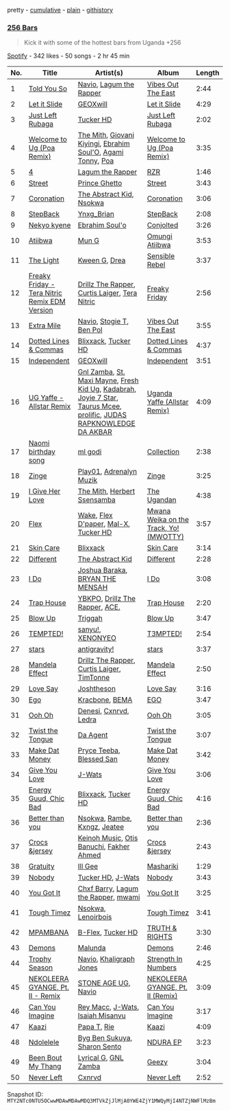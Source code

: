 pretty - [cumulative](/playlists/cumulative/37i9dQZF1DX28OajZ4kQnX.md) - [plain](/playlists/plain/37i9dQZF1DX28OajZ4kQnX) - [githistory](https://github.githistory.xyz/mackorone/spotify-playlist-archive/blob/main/playlists/plain/37i9dQZF1DX28OajZ4kQnX)

### [256 Bars](https://open.spotify.com/playlist/37i9dQZF1DX28OajZ4kQnX)

> Kick it with some of the hottest bars from Uganda +256

[Spotify](https://open.spotify.com/user/spotify) - 342 likes - 50 songs - 2 hr 45 min

| No. | Title | Artist(s) | Album | Length |
|---|---|---|---|---|
| 1 | [Told You So](https://open.spotify.com/track/5bnX5oi9viuOLqaehmyhYt) | [Navio](https://open.spotify.com/artist/0itCt7khLTvv5WqlMJwYNQ), [Lagum the Rapper](https://open.spotify.com/artist/1QhXoko9LsFCRt54shf124) | [Vibes Out The East](https://open.spotify.com/album/0qYAUeR7eF1HCKJGmRgLoz) | 2:44 |
| 2 | [Let it Slide](https://open.spotify.com/track/1aTklUbZo5dCBpXBk4oBa2) | [GEOXwill](https://open.spotify.com/artist/5id5TWkdZmwJKutyO9u0dX) | [Let it Slide](https://open.spotify.com/album/6MNXQqzROLdIy9mb1gwgA6) | 4:29 |
| 3 | [Just Left Rubaga](https://open.spotify.com/track/0dLjBERZzgPpnx4KjRLmrp) | [Tucker HD](https://open.spotify.com/artist/3RDapQeJyAsiuFyZxFualp) | [Just Left Rubaga](https://open.spotify.com/album/5WxzIlz1Su1ru4LGe6ynfQ) | 2:02 |
| 4 | [Welcome to Ug \(Poa Remix\)](https://open.spotify.com/track/3VLLom5tY6D7vTMmJQz4oN) | [The Mith](https://open.spotify.com/artist/1xGpeTWvpYbkDTpP5dXyNf), [Giovani Kiyingi](https://open.spotify.com/artist/72IhajuC3cvuHWwQdkJrYP), [Ebrahim Soul'O](https://open.spotify.com/artist/7C1uPFQwrkX5D88Gsc3jhe), [Agami Tonny](https://open.spotify.com/artist/2ntQ7o9imq9REY4by45eGH), [Poa](https://open.spotify.com/artist/2VCjA3p1oisG2Icg3xImMH) | [Welcome to Ug \(Poa Remix\)](https://open.spotify.com/album/6X0McZ1kH41i53IR9IjhFf) | 3:35 |
| 5 | [4](https://open.spotify.com/track/6mIVsZSRdArkSIyRBZsckR) | [Lagum the Rapper](https://open.spotify.com/artist/1QhXoko9LsFCRt54shf124) | [RZR](https://open.spotify.com/album/6rGinERBnSYfnZqXiH8VB4) | 1:46 |
| 6 | [Street](https://open.spotify.com/track/1Whqh8FYChDUfc0WWdtzwt) | [Prince Ghetto](https://open.spotify.com/artist/4eMzMqx857Dz0v0UUktdKN) | [Street](https://open.spotify.com/album/6vNNGsH4eBjFjsO4JEsc6H) | 3:43 |
| 7 | [Coronation](https://open.spotify.com/track/4H2N1mJ1ASwOICfB7KssiX) | [The Abstract Kid](https://open.spotify.com/artist/4MdaPhRU2AMaylIfyWm8cW), [Nsokwa](https://open.spotify.com/artist/3ILdlSQ0HG3yLSchcE49Dz) | [Coronation](https://open.spotify.com/album/0BejVTOe8sGM9SCXnsy0Bx) | 3:06 |
| 8 | [StepBack](https://open.spotify.com/track/4kBWaLZse3pejcPzEr89kH) | [Ynxg\_Brian](https://open.spotify.com/artist/7gb2liYztEueG9OqFjGxdV) | [StepBack](https://open.spotify.com/album/3Tlz9vfEbltuYfNzHqctDX) | 2:08 |
| 9 | [Nekyo kyene](https://open.spotify.com/track/4MAtvNHJiuwUuNQyFHhC4E) | [Ebrahim Soul'o](https://open.spotify.com/artist/2YZW7Vm2kjy63WJQQ1UM4w) | [Conjolted](https://open.spotify.com/album/7dzbjLQcOssXTqqzu1HLrI) | 3:26 |
| 10 | [Atiibwa](https://open.spotify.com/track/0OyULIXkDqy4QMcVN74EQi) | [Mun G](https://open.spotify.com/artist/4YRE1c6l4kkNRfT1sXCjEU) | [Omungi Atiibwa](https://open.spotify.com/album/4fR3oI5K1Y8FssSqZh3XYE) | 3:53 |
| 11 | [The Light](https://open.spotify.com/track/19cwYaC0NLUA7B3Q3LvQS7) | [Kween G](https://open.spotify.com/artist/4u6bHNyuB19sp2uin2m4f1), [Drea](https://open.spotify.com/artist/5y8t1h8bv3Rpj4nRiGkgXz) | [Sensible Rebel](https://open.spotify.com/album/1nmdOZzdcFJLHnBwLX7Y8p) | 3:37 |
| 12 | [Freaky Friday \- Tera Nitric Remix EDM Version](https://open.spotify.com/track/6pA2AGT6p7kniOdoZYZGJs) | [Drillz The Rapper](https://open.spotify.com/artist/7EjcbHeP9v2XgeyP718axB), [Curtis Laiger](https://open.spotify.com/artist/3Ns5ODCkNWXn01U7cbDg5o), [Tera Nitric](https://open.spotify.com/artist/2MWRCiYFXzeuFwWAmASsyi) | [Freaky Friday](https://open.spotify.com/album/1fGpp3LgGnzvavjg6pb1zm) | 2:56 |
| 13 | [Extra Mile](https://open.spotify.com/track/7CM7FycQQWAzem52QgJllq) | [Navio](https://open.spotify.com/artist/0itCt7khLTvv5WqlMJwYNQ), [Stogie T](https://open.spotify.com/artist/7tB6fzororeAvyt9RzKePs), [Ben Pol](https://open.spotify.com/artist/6rJsgXeCA9ZvRlPFgSpnw4) | [Vibes Out The East](https://open.spotify.com/album/0qYAUeR7eF1HCKJGmRgLoz) | 3:55 |
| 14 | [Dotted Lines & Commas](https://open.spotify.com/track/0hw8BvO4OQ2f6GaF7NQI7p) | [Blixxack](https://open.spotify.com/artist/7tzeAMvtPF9coHEEwLZhRJ), [Tucker HD](https://open.spotify.com/artist/3RDapQeJyAsiuFyZxFualp) | [Dotted Lines & Commas](https://open.spotify.com/album/0PKfULSEkUoaXXxUoI0fgP) | 4:37 |
| 15 | [Independent](https://open.spotify.com/track/424DjMFtS0JGIVM8aBFntp) | [GEOXwill](https://open.spotify.com/artist/5id5TWkdZmwJKutyO9u0dX) | [Independent](https://open.spotify.com/album/59gYjH3D1JdjTvoQdcIat5) | 3:51 |
| 16 | [UG Yaffe \- Allstar Remix](https://open.spotify.com/track/5aVwVbXFiwwkk9u629WTMe) | [Gnl Zamba](https://open.spotify.com/artist/0tEJn5RI5zOHwSlbDkBiDP), [St\. Maxi Mayne](https://open.spotify.com/artist/1Zyxe8LgqlD5vqlMhvZbFd), [Fresh Kid Ug](https://open.spotify.com/artist/0wvkMEzBET0t77C5FqpMKO), [Kadabrah](https://open.spotify.com/artist/0gqRgX0oh889UAIK1ZbZ4v), [Joyie 7 Star](https://open.spotify.com/artist/67HCLPYSrDkA1wwJVxYhnw), [Taurus Mcee](https://open.spotify.com/artist/1xjl5vIGPMtLD5I32Cer3y), [prolific](https://open.spotify.com/artist/7JMyxAnabjblWtHu6NG4yE), [JUDAS RAPKNOWLEDGE DA AKBAR](https://open.spotify.com/artist/3iTi5ruCf9iObKTmoALmhC) | [Uganda Yaffe \(Allstar Remix\)](https://open.spotify.com/album/3yn54C2joXIRWPoSZsdejZ) | 4:09 |
| 17 | [Naomi birthday song](https://open.spotify.com/track/2lQrFQNl5kmZoNCs1KkAL8) | [ml godi](https://open.spotify.com/artist/6xa4Dk2GZqhLboPS1eXDqg) | [Collection](https://open.spotify.com/album/1YogiBfwL9qhYX1bENFWgZ) | 2:38 |
| 18 | [Zinge](https://open.spotify.com/track/6BjwzPMNmuKIW4ie4coNfk) | [Play01](https://open.spotify.com/artist/35b2AHExUT7FPIpDVKSQCG), [Adrenalyn Muzik](https://open.spotify.com/artist/41n5rKefN1N9S1xktqTZLo) | [Zinge](https://open.spotify.com/album/0uaYBF6ghic8549jFLAeEo) | 3:25 |
| 19 | [I Give Her Love](https://open.spotify.com/track/6haw04b2NBB93aG0xeuZ5c) | [The Mith](https://open.spotify.com/artist/1xGpeTWvpYbkDTpP5dXyNf), [Herbert Ssensamba](https://open.spotify.com/artist/551y4ECPYt7eD0EIlew8sg) | [The Ugandan](https://open.spotify.com/album/3oyokB16SXiEeZybhCS2V8) | 4:38 |
| 20 | [Flex](https://open.spotify.com/track/7Cex0YgjvbShlR9GE9o89W) | [Wake](https://open.spotify.com/artist/5Ijs5N9PtVuzabbujWsttn), [Flex D'paper](https://open.spotify.com/artist/1dKjmFQXS1G1Z1D64tN8ek), [Mal\-X](https://open.spotify.com/artist/57nDy9lY3LLm1FKSsyIFUx), [Tucker HD](https://open.spotify.com/artist/3RDapQeJyAsiuFyZxFualp) | [Mwana Weika on the Track, Yo! \(MWOTTY\)](https://open.spotify.com/album/3JzYMICgm13vm77SPGTKzt) | 3:57 |
| 21 | [Skin Care](https://open.spotify.com/track/24ToDCZUSlY2mCHFR5YOVO) | [Blixxack](https://open.spotify.com/artist/7tzeAMvtPF9coHEEwLZhRJ) | [Skin Care](https://open.spotify.com/album/72oEAxauWEA7liK85rYnee) | 3:14 |
| 22 | [Different](https://open.spotify.com/track/7dPEajZhYQWXSivOPXbJwV) | [The Abstract Kid](https://open.spotify.com/artist/4MdaPhRU2AMaylIfyWm8cW) | [Different](https://open.spotify.com/album/6jOaaBvrDq3OKVRkVujc9E) | 2:28 |
| 23 | [I Do](https://open.spotify.com/track/5CPU6T60J0pUBjmIAHEeGT) | [Joshua Baraka](https://open.spotify.com/artist/3sjmAVaeka80SCvK69bedW), [BRYAN THE MENSAH](https://open.spotify.com/artist/2zsThoavhdt8NBt6OQLfw2) | [I Do](https://open.spotify.com/album/6cXdoVKMPADTGNsg0FiORj) | 3:08 |
| 24 | [Trap House](https://open.spotify.com/track/43zm30JtK99xSDIGGnGnXU) | [YBKPO](https://open.spotify.com/artist/4zpBA01pzPN4x3VvlO5y1B), [Drillz The Rapper](https://open.spotify.com/artist/7EjcbHeP9v2XgeyP718axB), [ACE.](https://open.spotify.com/artist/1Cliz3Lx3b9qzsHraYmKh1) | [Trap House](https://open.spotify.com/album/1KdZif8ksWZUllwYBSxTwO) | 2:20 |
| 25 | [Blow Up](https://open.spotify.com/track/1vNfNoQklN2A7Qn4h7mJKO) | [Triggah](https://open.spotify.com/artist/0X3KWKamiMstCtGBljaikR) | [Blow Up](https://open.spotify.com/album/58n7ELafEIhHUCMSYeRnJe) | 3:47 |
| 26 | [TEMPTED!](https://open.spotify.com/track/5WEqt1UFhpdZaSdrnjp5I4) | [sanyu!](https://open.spotify.com/artist/7pUaqy2G4dAU7BEBa3rGhE), [XENONYEO](https://open.spotify.com/artist/2LWgTr7tjg9VfnLh3ZLsNk) | [T3MPTED!](https://open.spotify.com/album/2AHQ2LYxqLi3OOPzqMGG81) | 2:54 |
| 27 | [stars](https://open.spotify.com/track/2IRthOa69PZ1juCQ7ZGJSk) | [antigravity!](https://open.spotify.com/artist/1YLvt6xBvA3OhAZ9FjY1vV) | [stars](https://open.spotify.com/album/6KLjec6wpFGBw6okysaj6R) | 3:37 |
| 28 | [Mandela Effect](https://open.spotify.com/track/5n8KYQfXbZI28b1dZEv3y1) | [Drillz The Rapper](https://open.spotify.com/artist/7EjcbHeP9v2XgeyP718axB), [Curtis Laiger](https://open.spotify.com/artist/3Ns5ODCkNWXn01U7cbDg5o), [TimTonne](https://open.spotify.com/artist/5AnewAHWpqtev6lg7MGOPA) | [Mandela Effect](https://open.spotify.com/album/5zmclbxfppW8ztaPHcXDak) | 2:50 |
| 29 | [Love Say](https://open.spotify.com/track/1XooJUOhghelEYTYS6Wp4z) | [Joshtheson](https://open.spotify.com/artist/3TnAeKpnEEsiXZ5wBazNiz) | [Love Say](https://open.spotify.com/album/3KpId1zKLJuRG43mql2U3H) | 3:16 |
| 30 | [Ego](https://open.spotify.com/track/2QHwHoWDSLHGEyIbuVnruw) | [Kracbone](https://open.spotify.com/artist/0oqY3cDPiLXw0El4rX9ipV), [BEMA](https://open.spotify.com/artist/1MEIvHcvx0FWdBQHAS3CqT) | [EGO](https://open.spotify.com/album/0chPWygz2Av5fNYfoUapWv) | 3:47 |
| 31 | [Ooh Oh](https://open.spotify.com/track/0FzlmiqeA77DpGyNg9Pr7e) | [Denesi](https://open.spotify.com/artist/2j5qvgoDULdbdLaFfb1Ap6), [Cxnrvd](https://open.spotify.com/artist/2hgk9A3fWriCu0wZQkUuwQ), [Ledra](https://open.spotify.com/artist/1siBA2GUGaVN7S8cOo0Xgs) | [Ooh Oh](https://open.spotify.com/album/4kUfLU4ZhW0syFNV4vStBs) | 3:05 |
| 32 | [Twist the Tongue](https://open.spotify.com/track/4NCdEAjaEq1g44y9jJg7KB) | [Da Agent](https://open.spotify.com/artist/7CC1ueFQOyHQNAuM7nKKrQ) | [Twist the Tongue](https://open.spotify.com/album/2FTNEPfG7iNxL05dUPxoCD) | 3:07 |
| 33 | [Make Dat Money](https://open.spotify.com/track/2FjGWI79TdNs9rJjfBsIWP) | [Pryce Teeba](https://open.spotify.com/artist/7LZeZZQTTiqOuxCN30dlGX), [Blessed San](https://open.spotify.com/artist/6ZCmGsvdReqqz3Iz789x9n) | [Make Dat Money](https://open.spotify.com/album/7u7QCwz0TXUGafOMWB8OGe) | 3:42 |
| 34 | [Give You Love](https://open.spotify.com/track/2sLohdWs9SCAdPEMWOKusH) | [J\-Wats](https://open.spotify.com/artist/2hJigwTqQU3CFE4AUGb1Qv) | [Give You Love](https://open.spotify.com/album/5xodDEpuEEZ3ZdzTUhVj2u) | 3:06 |
| 35 | [Energy Guud, Chic Bad](https://open.spotify.com/track/73Sb2aSpSvDuM0OKp6bAre) | [Blixxack](https://open.spotify.com/artist/7tzeAMvtPF9coHEEwLZhRJ), [Tucker HD](https://open.spotify.com/artist/3RDapQeJyAsiuFyZxFualp) | [Energy Guud, Chic Bad](https://open.spotify.com/album/5k5uGHVONSMZa3l9RRX4kJ) | 4:16 |
| 36 | [Better than you](https://open.spotify.com/track/6akP9GpmVUmdRa1KZ7FLjz) | [Nsokwa](https://open.spotify.com/artist/3ILdlSQ0HG3yLSchcE49Dz), [Rambe](https://open.spotify.com/artist/3Iiug7IJtwOIdXyIFL1TXJ), [Kxngz](https://open.spotify.com/artist/7Mm93xcywDAJtCm2cHKzPm), [Jeatee](https://open.spotify.com/artist/6U82VZXLy23VS126xtHzFA) | [Better than you](https://open.spotify.com/album/1I9N0OFw8OFUpdclB60RkD) | 2:36 |
| 37 | [Crocs &jersey](https://open.spotify.com/track/568EH1ZKN7cAD0jEQnAEPq) | [Keinoh Music](https://open.spotify.com/artist/0sKiFuMsuB9nVLXovDc5bb), [Otis Banuchi](https://open.spotify.com/artist/24o0ghLqqWJsq3Tk9Ngukc), [Fakher Ahmed](https://open.spotify.com/artist/5CAnXsi43dznJE7qXujny3) | [Crocs &jersey](https://open.spotify.com/album/21XTnqu53Mkb5xyQ0M2Dal) | 2:43 |
| 38 | [Gratuity](https://open.spotify.com/track/0QAZGOfAS80wQOHfk2G7mZ) | [Ill Gee](https://open.spotify.com/artist/3bsKojJ5YjloiR72zszfmW) | [Mashariki](https://open.spotify.com/album/2so1AuPYmxvczFCTJOueuA) | 1:29 |
| 39 | [Nobody](https://open.spotify.com/track/6krUogRWd9GJTqmLX4qiGH) | [Tucker HD](https://open.spotify.com/artist/3RDapQeJyAsiuFyZxFualp), [J\-Wats](https://open.spotify.com/artist/5SICeSfCoS3DTaNhNnZj94) | [Nobody](https://open.spotify.com/album/6jLFWGaIVgdgKXBIJZKkNn) | 3:43 |
| 40 | [You Got It](https://open.spotify.com/track/6jV4SMVLo4pIFif38q7mI4) | [Chxf Barry](https://open.spotify.com/artist/4vMmIzBBucgN0Hend2wz0S), [Lagum the Rapper](https://open.spotify.com/artist/1QhXoko9LsFCRt54shf124), [mwami](https://open.spotify.com/artist/0efcioCBRBzfxRC6Ax0zXq) | [You Got It](https://open.spotify.com/album/08UekIFugezDczFaJR9tjJ) | 3:25 |
| 41 | [Tough Timez](https://open.spotify.com/track/5RL5hn75OUOFcLeC9VI1aZ) | [Nsokwa](https://open.spotify.com/artist/3ILdlSQ0HG3yLSchcE49Dz), [Lenoirbois](https://open.spotify.com/artist/4NinFBdaIbsWHe8OnsXlSQ) | [Tough Timez](https://open.spotify.com/album/3ml6m4oXvFut3cwmH9yrYO) | 3:41 |
| 42 | [MPAMBANA](https://open.spotify.com/track/6gWmIxytedd5sLaBcy3tX2) | [B\-Flex](https://open.spotify.com/artist/5AmM3bldOswTf8fyDWbQpm), [Tucker HD](https://open.spotify.com/artist/3RDapQeJyAsiuFyZxFualp) | [TRUTH & RIGHTS](https://open.spotify.com/album/6VfbwPYvbTiJUAbzKcbk7C) | 3:30 |
| 43 | [Demons](https://open.spotify.com/track/2CkBcDSWW1VuB0t9kRpsA7) | [Malunda](https://open.spotify.com/artist/7xFi0ADsYYigQwaxsgv5aI) | [Demons](https://open.spotify.com/album/2CGb3UbrAPB7l4lBoi9ySP) | 2:46 |
| 44 | [Trophy Season](https://open.spotify.com/track/4OsqHANw0wJI3g6QzESXQQ) | [Navio](https://open.spotify.com/artist/0itCt7khLTvv5WqlMJwYNQ), [Khaligraph Jones](https://open.spotify.com/artist/1xxXRVpuEm3X3p1QEm61Az) | [Strength In Numbers](https://open.spotify.com/album/28volG5cNQEUI0U8CdD6DF) | 4:25 |
| 45 | [NEKOLEERA GYANGE, Pt\. II \- Remix](https://open.spotify.com/track/6hNst8b7DzmhiOZ8PwSrPU) | [STONE AGE UG](https://open.spotify.com/artist/3hqfpgUMBqJI3YX7yQ5Zgs), [Navio](https://open.spotify.com/artist/0itCt7khLTvv5WqlMJwYNQ) | [NEKOLEERA GYANGE, Pt\. II \(Remix\)](https://open.spotify.com/album/7s91qlzHth6sGjqW2I1mni) | 3:09 |
| 46 | [Can You Imagine](https://open.spotify.com/track/2RFWIe4Kyuydzgo7kBJQ8E) | [Rey Macc](https://open.spotify.com/artist/7BVMpH5dEz4jE03STFwdqZ), [J\-Wats](https://open.spotify.com/artist/2hJigwTqQU3CFE4AUGb1Qv), [Isaiah Misanvu](https://open.spotify.com/artist/5mR64cshBueO6oPDga4cgh) | [Can You Imagine](https://open.spotify.com/album/26ZsfOw4zyS5q3QUh0mZdk) | 3:17 |
| 47 | [Kaazi](https://open.spotify.com/track/0lDoCgY33JV4rEllLJ8ubM) | [Papa T](https://open.spotify.com/artist/2peeEhDPkww9q5KWsbvcaC), [Rie](https://open.spotify.com/artist/67qQPzQB13ihMnIwS27kbr) | [Kaazi](https://open.spotify.com/album/57Ad8YNHXuOYMzpVVbvC9L) | 4:09 |
| 48 | [Ndolelele](https://open.spotify.com/track/644cjZFzNtNz5dNYwvSuH9) | [Byg Ben Sukuya](https://open.spotify.com/artist/2FU7huRrOYj7J461geVgXH), [Sharon Sento](https://open.spotify.com/artist/0HQs6VxGr3meRHHTkvObxy) | [NDURA EP](https://open.spotify.com/album/4DWD8hAqgT9nzglxp1dVSG) | 3:23 |
| 49 | [Been Bout My Thang](https://open.spotify.com/track/3YqQ0MrGo9npncbgBY6V0K) | [Lyrical G](https://open.spotify.com/artist/5iD7gwj4rQU0igiodSYGwQ), [GNL Zamba](https://open.spotify.com/artist/0FwYpgOB3J1HjxIRExeWhK) | [Geezy](https://open.spotify.com/album/3QoGhTuJ3IklGlZOVjK5xd) | 3:04 |
| 50 | [Never Left](https://open.spotify.com/track/5NmZh4HWwcrABFobXleIF6) | [Cxnrvd](https://open.spotify.com/artist/2hgk9A3fWriCu0wZQkUuwQ) | [Never Left](https://open.spotify.com/album/1S9nZvo7L2skkCIx6QxlNN) | 2:52 |

Snapshot ID: `MTY2NTc0NTU5OCwwMDAwMDAwMDQ3MTVkZjJlMjA0YWE4ZjY1MWQyMjI4NTZjNWFlMzBm`
